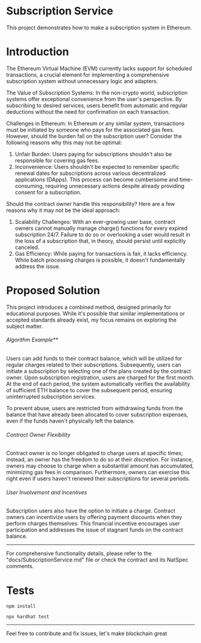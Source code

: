 # Subscription Service

This project demonstrates how to make a subscription system in Ethereum.

# Introduction

The Ethereum Virtual Machine (EVM) currently lacks support for scheduled transactions, a crucial element for implementing a comprehensive subscription system without unnecessary logic and adapters.

The Value of Subscription Systems:
In the non-crypto world, subscription systems offer exceptional convenience from the user's perspective. By subscribing to desired services, users benefit from automatic and regular deductions without the need for confirmation on each transaction.

Challenges in Ethereum:
In Ethereum or any similar system, transactions must be initiated by someone who pays for the associated gas fees. However, should the burden fall on the subscription user? Consider the following reasons why this may not be optimal:

1. Unfair Burden: Users paying for subscriptions shouldn't also be responsible for covering gas fees.
2. Inconvenience: Users shouldn't be expected to remember specific renewal dates for subscriptions across various decentralized applications (DApps). This process can become cumbersome and time-consuming, requiring unnecessary actions despite already providing consent for a subscription.

Should the contract owner handle this responsibility? Here are a few reasons why it may not be the ideal approach:

1. Scalability Challenges: With an ever-growing user base, contract owners cannot manually manage charge() functions for every expired subscription 24/7. Failure to do so or overlooking a user would result in the loss of a subscription that, in theory, should persist until explicitly canceled.
2. Gas Efficiency: While paying for transactions is fair, it lacks efficiency. While batch processing charges is possible, it doesn't fundamentally address the issue.

# Proposed Solution

This project introduces a combined method, designed primarily for educational purposes. While it's possible that similar implementations or accepted standards already exist, my focus remains on exploring the subject matter.

###### Algorithm Example**

Users can add funds to their contract balance, which will be utilized for regular charges related to their subscriptions. Subsequently, users can initiate a subscription by selecting one of the plans created by the contract owner. Upon subscription registration, users are charged for the first month. At the end of each period, the system automatically verifies the availability of sufficient ETH balance to cover the subsequent period, ensuring uninterrupted subscription services.

To prevent abuse, users are restricted from withdrawing funds from the balance that have already been allocated to cover subscription expenses, even if the funds haven't physically left the balance.

###### Contract Owner Flexibility

Contract owner is no longer obligated to charge users at specific times; instead, an owner has the freedom to do so at their discretion. For instance, owners may choose to charge when a substantial amount has accumulated, minimizing gas fees in comparison. Furthermore, owners can exercise this right even if users haven't renewed their subscriptions for several periods.

###### User Involvement and Incentives

Subscription users also have the option to initiate a charge. Contract owners can incentivize users by offering payment discounts when they perform charges themselves. This financial incentive encourages user participation and addresses the issue of stagnant funds on the contract balance.

---

For comprehensive functionality details, please refer to the "docs/SubscriptionService.md" file or check the contract and its NatSpec comments.

# Tests

`npm install`

`npx hardhat test`

---

Feel free to contribute and fix issues, let's make blockchain great
